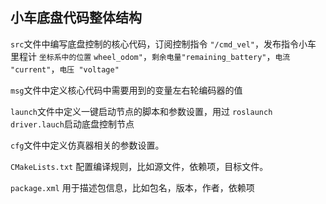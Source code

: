 ## 小车底盘代码整体结构

`src`文件中编写底盘控制的核心代码，订阅控制指令 `"/cmd_vel"`，发布指令小车 里程计 `坐标系中的位置` `wheel_odom"`，`剩余电量"remaining_battery"`，`电流` `"current"`，`电压 "voltage"`

`msg`文件中定义核心代码中需要用到的变量左右轮编码器的值

`launch`文件中定义一键启动节点的脚本和参数设置，用过 `roslaunch driver.lauch`启动底盘控制节点

`cfg`文件中定义仿真器相关的参数设置。

`CMakeLists.txt` 配置编译规则，比如源文件，依赖项，目标文件。

`package.xml` 用于描述包信息，比如包名，版本，作者，依赖项
